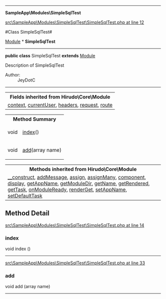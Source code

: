 

- - -

**SampleApp\Modules\SimpleSqlTest**


<a href="https://github.com/JeyDotC/Hirudo/blob/master/src/SampleApp/Modules/SimpleSqlTest/SimpleSqlTest.php#L12" target='_blank'>src\SampleApp\Modules\SimpleSqlTest\SimpleSqlTest.php at line 12</a>

#Class SimpleSqlTest#

<a href="https://github.com/JeyDotC/Hirudo-docs/blob/master/Hirudo/Core/Module.md">Module</a>
    * **SimpleSqlTest**




- - -

<p><strong>public  class</strong> <span>SimpleSqlTest</span>
<strong>extends</strong> <a href="https://github.com/JeyDotC/Hirudo-docs/blob/master/Hirudo/Core/Module.md">Module</a>

</p>

<div class="comment" id="overview_description"><p>Description of SimpleSqlTest</p></div>

<dl>
<dt>Author:</dt>
<dd>JeyDotC</dd>
</dl>


- - -

<table class="inherit">
<tr><th colspan="2">Fields inherited from Hirudo\Core\Module</th></tr>
<tr><td><a href="https://github.com/JeyDotC/Hirudo-docs/blob/master/Hirudo/Core/Module.md#context">context</a>, <a href="https://github.com/JeyDotC/Hirudo-docs/blob/master/Hirudo/Core/Module.md#currentUser">currentUser</a>, <a href="https://github.com/JeyDotC/Hirudo-docs/blob/master/Hirudo/Core/Module.md#headers">headers</a>, <a href="https://github.com/JeyDotC/Hirudo-docs/blob/master/Hirudo/Core/Module.md#request">request</a>, <a href="https://github.com/JeyDotC/Hirudo-docs/blob/master/Hirudo/Core/Module.md#route">route</a></td></tr></table>

<table id="summary_method">
<tr><th colspan="2">Method Summary</th></tr>
<tr>
<td><span class='k'></span> <span class='nx'>void</span></td>
<td class="description"><p class="name"><a href="#index">index</a>()</p></td>
</tr>
<tr>
<td><span class='k'></span> <span class='nx'>void</span></td>
<td class="description"><p class="name"><a href="#add">add</a>(array name)</p><p class="description"></p></td>
</tr>
</table>

<table class="inherit">
<tr><th colspan="2">Methods inherited from Hirudo\Core\Module</th></tr>
<tr><td><a href="https://github.com/JeyDotC/Hirudo-docs/blob/master/Hirudo/Core/Module.md#__construct">__construct</a>, <a href="https://github.com/JeyDotC/Hirudo-docs/blob/master/Hirudo/Core/Module.md#addMessage">addMessage</a>, <a href="https://github.com/JeyDotC/Hirudo-docs/blob/master/Hirudo/Core/Module.md#assign">assign</a>, <a href="https://github.com/JeyDotC/Hirudo-docs/blob/master/Hirudo/Core/Module.md#assignMany">assignMany</a>, <a href="https://github.com/JeyDotC/Hirudo-docs/blob/master/Hirudo/Core/Module.md#component">component</a>, <a href="https://github.com/JeyDotC/Hirudo-docs/blob/master/Hirudo/Core/Module.md#display">display</a>, <a href="https://github.com/JeyDotC/Hirudo-docs/blob/master/Hirudo/Core/Module.md#getAppName">getAppName</a>, <a href="https://github.com/JeyDotC/Hirudo-docs/blob/master/Hirudo/Core/Module.md#getModuleDir">getModuleDir</a>, <a href="https://github.com/JeyDotC/Hirudo-docs/blob/master/Hirudo/Core/Module.md#getName">getName</a>, <a href="https://github.com/JeyDotC/Hirudo-docs/blob/master/Hirudo/Core/Module.md#getRendered">getRendered</a>, <a href="https://github.com/JeyDotC/Hirudo-docs/blob/master/Hirudo/Core/Module.md#getTask">getTask</a>, <a href="https://github.com/JeyDotC/Hirudo-docs/blob/master/Hirudo/Core/Module.md#onModuleReady">onModuleReady</a>, <a href="https://github.com/JeyDotC/Hirudo-docs/blob/master/Hirudo/Core/Module.md#renderGet">renderGet</a>, <a href="https://github.com/JeyDotC/Hirudo-docs/blob/master/Hirudo/Core/Module.md#setAppName">setAppName</a>, <a href="https://github.com/JeyDotC/Hirudo-docs/blob/master/Hirudo/Core/Module.md#setDefaultTask">setDefaultTask</a></td></tr></table>

<h2 id="detail_method">Method Detail</h2>

<a href="https://github.com/JeyDotC/Hirudo/blob/master/src/SampleApp/Modules/SimpleSqlTest/SimpleSqlTest.php#L14" target='_blank'>src\SampleApp\Modules\SimpleSqlTest\SimpleSqlTest.php at line 14</a>

<h3 id="index()">index</h3>
<span class='k'></span> <span class='nx'>void</span> <span class='nf'>index</span> ()

<div class="details">

</div>

- - -


<a href="https://github.com/JeyDotC/Hirudo/blob/master/src/SampleApp/Modules/SimpleSqlTest/SimpleSqlTest.php#L33" target='_blank'>src\SampleApp\Modules\SimpleSqlTest\SimpleSqlTest.php at line 33</a>

<h3 id="add()">add</h3>
<span class='k'></span> <span class='nx'>void</span> <span class='nf'>add</span> (array name)

<div class="details">
<p></p>
</div>

- - -

